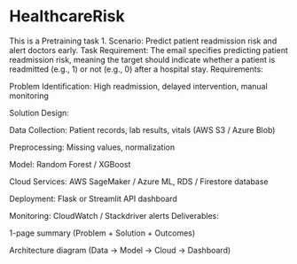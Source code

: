 # HealthcareRisk
This is a Pretraining task 1.
Scenario: Predict patient readmission risk and alert doctors early.
Task Requirement: The email specifies predicting patient readmission risk, meaning the target should indicate whether a patient is readmitted (e.g., 1) or not (e.g., 0) after a hospital stay.
Requirements:

Problem Identification: High readmission, delayed intervention, manual monitoring

Solution Design:

Data Collection: Patient records, lab results, vitals (AWS S3 / Azure Blob)

Preprocessing: Missing values, normalization

Model: Random Forest / XGBoost

Cloud Services: AWS SageMaker / Azure ML, RDS / Firestore database

Deployment: Flask or Streamlit API dashboard

Monitoring: CloudWatch / Stackdriver alerts
Deliverables:

1-page summary (Problem + Solution + Outcomes)

Architecture diagram (Data → Model → Cloud → Dashboard)
